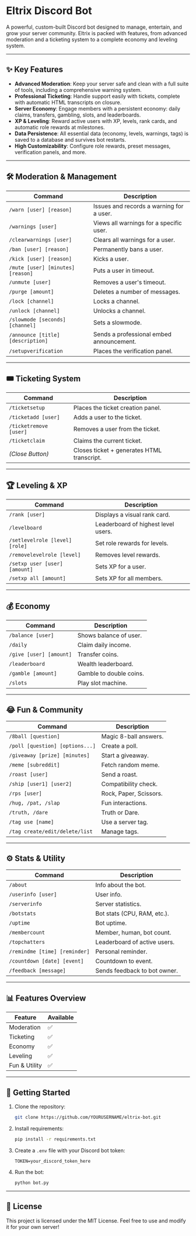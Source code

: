 # Eltrix Discord Bot

A powerful, custom-built Discord bot designed to manage, entertain, and grow your server community. Eltrix is packed with features, from advanced moderation and a ticketing system to a complete economy and leveling system.

---

## ✨ Key Features

* **Advanced Moderation**: Keep your server safe and clean with a full suite of tools, including a comprehensive warning system.
* **Professional Ticketing**: Handle support easily with tickets, complete with automatic HTML transcripts on closure.
* **Server Economy**: Engage members with a persistent economy: daily claims, transfers, gambling, slots, and leaderboards.
* **XP & Leveling**: Reward active users with XP, levels, rank cards, and automatic role rewards at milestones.
* **Data Persistence**: All essential data (economy, levels, warnings, tags) is saved to a database and survives bot restarts.
* **High Customizability**: Configure role rewards, preset messages, verification panels, and more.

---

## 🛠️ Moderation & Management

| Command                           | Description                              |
| --------------------------------- | ---------------------------------------- |
| `/warn [user] [reason]`           | Issues and records a warning for a user. |
| `/warnings [user]`                | Views all warnings for a specific user.  |
| `/clearwarnings [user]`           | Clears all warnings for a user.          |
| `/ban [user] [reason]`            | Permanently bans a user.                 |
| `/kick [user] [reason]`           | Kicks a user.                            |
| `/mute [user] [minutes] [reason]` | Puts a user in timeout.                  |
| `/unmute [user]`                  | Removes a user's timeout.                |
| `/purge [amount]`                 | Deletes a number of messages.            |
| `/lock [channel]`                 | Locks a channel.                         |
| `/unlock [channel]`               | Unlocks a channel.                       |
| `/slowmode [seconds] [channel]`   | Sets a slowmode.                         |
| `/announce [title] [description]` | Sends a professional embed announcement. |
| `/setupverification`              | Places the verification panel.           |

---

## 🎟️ Ticketing System

| Command                | Description                                |
| ---------------------- | ------------------------------------------ |
| `/ticketsetup`         | Places the ticket creation panel.          |
| `/ticketadd [user]`    | Adds a user to the ticket.                 |
| `/ticketremove [user]` | Removes a user from the ticket.            |
| `/ticketclaim`         | Claims the current ticket.                 |
| *(Close Button)*       | Closes ticket + generates HTML transcript. |

---

## 🏆 Leveling & XP

| Command                        | Description                         |
| ------------------------------ | ----------------------------------- |
| `/rank [user]`                 | Displays a visual rank card.        |
| `/levelboard`                  | Leaderboard of highest level users. |
| `/setlevelrole [level] [role]` | Set role rewards for levels.        |
| `/removelevelrole [level]`     | Removes level rewards.              |
| `/setxp user [user] [amount]`  | Sets XP for a user.                 |
| `/setxp all [amount]`          | Sets XP for all members.            |

---

## 💰 Economy

| Command                 | Description             |
| ----------------------- | ----------------------- |
| `/balance [user]`       | Shows balance of user.  |
| `/daily`                | Claim daily income.     |
| `/give [user] [amount]` | Transfer coins.         |
| `/leaderboard`          | Wealth leaderboard.     |
| `/gamble [amount]`      | Gamble to double coins. |
| `/slots`                | Play slot machine.      |

---

## 😂 Fun & Community

| Command                         | Description            |
| ------------------------------- | ---------------------- |
| `/8ball [question]`             | Magic 8-ball answers.  |
| `/poll [question] [options...]` | Create a poll.         |
| `/giveaway [prize] [minutes]`   | Start a giveaway.      |
| `/meme [subreddit]`             | Fetch random meme.     |
| `/roast [user]`                 | Send a roast.          |
| `/ship [user1] [user2]`         | Compatibility check.   |
| `/rps [user]`                   | Rock, Paper, Scissors. |
| `/hug, /pat, /slap`             | Fun interactions.      |
| `/truth, /dare`                 | Truth or Dare.         |
| `/tag use [name]`               | Use a server tag.      |
| `/tag create/edit/delete/list`  | Manage tags.           |

---

## ⚙️ Stats & Utility

| Command                       | Description                  |
| ----------------------------- | ---------------------------- |
| `/about`                      | Info about the bot.          |
| `/userinfo [user]`            | User info.                   |
| `/serverinfo`                 | Server statistics.           |
| `/botstats`                   | Bot stats (CPU, RAM, etc.).  |
| `/uptime`                     | Bot uptime.                  |
| `/membercount`                | Member, human, bot count.    |
| `/topchatters`                | Leaderboard of active users. |
| `/remindme [time] [reminder]` | Personal reminder.           |
| `/countdown [date] [event]`   | Countdown to event.          |
| `/feedback [message]`         | Sends feedback to bot owner. |

---

## 📊 Features Overview

| Feature       | Available |
| ------------- | --------- |
| Moderation    | ✅         |
| Ticketing     | ✅         |
| Economy       | ✅         |
| Leveling      | ✅         |
| Fun & Utility | ✅         |

---

## 🚀 Getting Started

1. Clone the repository:

   ```bash
   git clone https://github.com/YOURUSERNAME/eltrix-bot.git
   ```
2. Install requirements:

   ```bash
   pip install -r requirements.txt
   ```
3. Create a `.env` file with your Discord bot token:

   ```env
   TOKEN=your_discord_token_here
   ```
4. Run the bot:

   ```bash
   python bot.py
   ```

---

## 📜 License

This project is licensed under the MIT License. Feel free to use and modify it for your own server!
